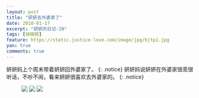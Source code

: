 ```yaml
---
layout: post
title: "妍妍去外婆家了"
date: 2018-01-17
excerpt: "妍妍的日记-20"
tags: [徐晓妍]
feature: https://static.justice-love.com/image/jpg/bjtp1.jpg
yan: true
comments: true
---
```

妍妍妈上个周末带着妍妍回外婆家了。
{: .notice}
妍妍妈说妍妍在外婆家很乖很听话，不吵不闹，看来妍妍很喜欢去外婆家的。
{: .notice}
<figure>
    <a href="{{ site.staticUrl }}/yanyan/image/waipojia1.jpg"><img src="{{ site.staticUrl }}/yanyan/image/waipojia1.jpg" /></a>
    <a href="{{ site.staticUrl }}/yanyan/image/waipojia2.jpg"><img src="{{ site.staticUrl }}/yanyan/image/waipojia2.jpg" /></a>
    <a href="{{ site.staticUrl }}/yanyan/image/waipojia3.jpg"><img src="{{ site.staticUrl }}/yanyan/image/waipojia3.jpg" /></a>
</figure>
